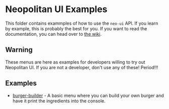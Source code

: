 # Neopolitan UI Examples

This folder contains exammples of how to use the `neo-ui` API. If you learn by example, this is probably the best for you.
If you want to read the documentation, you can head over to [the wiki](https://github.com/blockba5her/neo-ui/wiki).

## Warning

These menus are here as examples for developers willing to try out Neopolitan UI. If you are not a developer, don't use
any of these! Period!!!

## Examples

-   [burger-builder](/burger-builder) - A basic menu where you can build your own burger and have it print the ingredients into the console.
